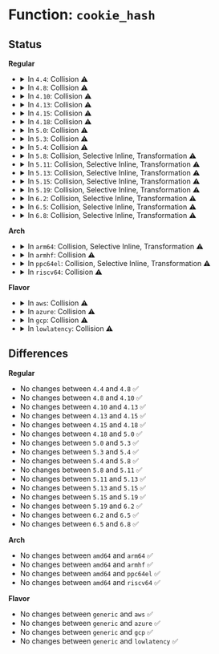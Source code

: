 # Function: <code>cookie_hash</code>

## Status
<b>Regular</b>
<ul>
<li>
<details>
<summary>In <code>4.4</code>: Collision ⚠️</summary>

```c
u32 cookie_hash(__be32 saddr, __be32 daddr, __be16 sport, __be16 dport, u32 count, int c);
```

**Collision:** Static-Static Collision

**Inline:** No

**Transformation:** False

**Instances:**

```
In net/ipv4/syncookies.c (ffffffff817aada0)
Location: net/ipv4/syncookies.c:56
Inline: False
Direct callers:
  - net/ipv4/syncookies.c:__cookie_v4_init_sequence
  - net/ipv4/syncookies.c:__cookie_v4_init_sequence
  - net/ipv4/syncookies.c:__cookie_v4_check
  - net/ipv4/syncookies.c:__cookie_v4_check
```
```
In net/ipv6/syncookies.c (ffffffff817feee0)
Location: net/ipv6/syncookies.c:47
Inline: False
Direct callers:
  - net/ipv6/syncookies.c:__cookie_v6_init_sequence
  - net/ipv6/syncookies.c:__cookie_v6_init_sequence
  - net/ipv6/syncookies.c:__cookie_v6_check
  - net/ipv6/syncookies.c:__cookie_v6_check
```
**Symbols:**

```
ffffffff817aada0-ffffffff817aaf03: cookie_hash (STB_LOCAL)
ffffffff817feee0-ffffffff817ff043: cookie_hash (STB_LOCAL)
```
</details>
</li>
<li>
<details>
<summary>In <code>4.8</code>: Collision ⚠️</summary>

```c
u32 cookie_hash(__be32 saddr, __be32 daddr, __be16 sport, __be16 dport, u32 count, int c);
```

**Collision:** Static-Static Collision

**Inline:** No

**Transformation:** False

**Instances:**

```
In net/ipv4/syncookies.c (ffffffff818188a0)
Location: net/ipv4/syncookies.c:53
Inline: False
Direct callers:
  - net/ipv4/syncookies.c:__cookie_v4_check
  - net/ipv4/syncookies.c:__cookie_v4_check
  - net/ipv4/syncookies.c:__cookie_v4_init_sequence
  - net/ipv4/syncookies.c:__cookie_v4_init_sequence
```
```
In net/ipv6/syncookies.c (ffffffff8186e870)
Location: net/ipv6/syncookies.c:46
Inline: False
Direct callers:
  - net/ipv6/syncookies.c:__cookie_v6_check
  - net/ipv6/syncookies.c:__cookie_v6_check
  - net/ipv6/syncookies.c:__cookie_v6_init_sequence
  - net/ipv6/syncookies.c:__cookie_v6_init_sequence
```
**Symbols:**

```
ffffffff818188a0-ffffffff81818a07: cookie_hash (STB_LOCAL)
ffffffff8186e870-ffffffff8186e9d7: cookie_hash (STB_LOCAL)
```
</details>
</li>
<li>
<details>
<summary>In <code>4.10</code>: Collision ⚠️</summary>

```c
u32 cookie_hash(__be32 saddr, __be32 daddr, __be16 sport, __be16 dport, u32 count, int c);
```

**Collision:** Static-Static Collision

**Inline:** No

**Transformation:** False

**Instances:**

```
In net/ipv4/syncookies.c (ffffffff8184a100)
Location: net/ipv4/syncookies.c:53
Inline: False
Direct callers:
  - net/ipv4/syncookies.c:__cookie_v4_check
  - net/ipv4/syncookies.c:__cookie_v4_check
  - net/ipv4/syncookies.c:__cookie_v4_init_sequence
  - net/ipv4/syncookies.c:__cookie_v4_init_sequence
```
```
In net/ipv6/syncookies.c (ffffffff818a17c0)
Location: net/ipv6/syncookies.c:46
Inline: False
Direct callers:
  - net/ipv6/syncookies.c:__cookie_v6_check
  - net/ipv6/syncookies.c:__cookie_v6_check
  - net/ipv6/syncookies.c:__cookie_v6_init_sequence
  - net/ipv6/syncookies.c:__cookie_v6_init_sequence
```
**Symbols:**

```
ffffffff8184a100-ffffffff8184a267: cookie_hash (STB_LOCAL)
ffffffff818a17c0-ffffffff818a1927: cookie_hash (STB_LOCAL)
```
</details>
</li>
<li>
<details>
<summary>In <code>4.13</code>: Collision ⚠️</summary>

```c
u32 cookie_hash(__be32 saddr, __be32 daddr, __be16 sport, __be16 dport, u32 count, int c);
```

**Collision:** Static-Static Collision

**Inline:** No

**Transformation:** False

**Instances:**

```
In net/ipv4/syncookies.c (ffffffff8186db40)
Location: net/ipv4/syncookies.c:52
Inline: False
Direct callers:
  - net/ipv4/syncookies.c:__cookie_v4_check
  - net/ipv4/syncookies.c:__cookie_v4_check
  - net/ipv4/syncookies.c:__cookie_v4_init_sequence
  - net/ipv4/syncookies.c:__cookie_v4_init_sequence
```
```
In net/ipv6/syncookies.c (ffffffff818c7e10)
Location: net/ipv6/syncookies.c:45
Inline: False
Direct callers:
  - net/ipv6/syncookies.c:__cookie_v6_check
  - net/ipv6/syncookies.c:__cookie_v6_check
  - net/ipv6/syncookies.c:__cookie_v6_init_sequence
  - net/ipv6/syncookies.c:__cookie_v6_init_sequence
```
**Symbols:**

```
ffffffff8186db40-ffffffff8186dc19: cookie_hash (STB_LOCAL)
ffffffff818c7e10-ffffffff818c7ef0: cookie_hash (STB_LOCAL)
```
</details>
</li>
<li>
<details>
<summary>In <code>4.15</code>: Collision ⚠️</summary>

```c
u32 cookie_hash(__be32 saddr, __be32 daddr, __be16 sport, __be16 dport, u32 count, int c);
```

**Collision:** Static-Static Collision

**Inline:** No

**Transformation:** False

**Instances:**

```
In net/ipv4/syncookies.c (ffffffff818ee480)
Location: net/ipv4/syncookies.c:52
Inline: False
Direct callers:
  - net/ipv4/syncookies.c:__cookie_v4_check
  - net/ipv4/syncookies.c:__cookie_v4_check
  - net/ipv4/syncookies.c:__cookie_v4_init_sequence
  - net/ipv4/syncookies.c:__cookie_v4_init_sequence
```
```
In net/ipv6/syncookies.c (ffffffff8194b3b0)
Location: net/ipv6/syncookies.c:45
Inline: False
Direct callers:
  - net/ipv6/syncookies.c:__cookie_v6_check
  - net/ipv6/syncookies.c:__cookie_v6_check
  - net/ipv6/syncookies.c:__cookie_v6_init_sequence
  - net/ipv6/syncookies.c:__cookie_v6_init_sequence
```
**Symbols:**

```
ffffffff818ee480-ffffffff818ee564: cookie_hash (STB_LOCAL)
ffffffff8194b3b0-ffffffff8194b497: cookie_hash (STB_LOCAL)
```
</details>
</li>
<li>
<details>
<summary>In <code>4.18</code>: Collision ⚠️</summary>

```c
u32 cookie_hash(__be32 saddr, __be32 daddr, __be16 sport, __be16 dport, u32 count, int c);
```

**Collision:** Static-Static Collision

**Inline:** No

**Transformation:** False

**Instances:**

```
In net/ipv4/syncookies.c (ffffffff81944e10)
Location: net/ipv4/syncookies.c:52
Inline: False
Direct callers:
  - net/ipv4/syncookies.c:__cookie_v4_check
  - net/ipv4/syncookies.c:__cookie_v4_check
  - net/ipv4/syncookies.c:__cookie_v4_init_sequence
  - net/ipv4/syncookies.c:__cookie_v4_init_sequence
```
```
In net/ipv6/syncookies.c (ffffffff819a4660)
Location: net/ipv6/syncookies.c:45
Inline: False
Direct callers:
  - net/ipv6/syncookies.c:__cookie_v6_check
  - net/ipv6/syncookies.c:__cookie_v6_check
  - net/ipv6/syncookies.c:__cookie_v6_init_sequence
  - net/ipv6/syncookies.c:__cookie_v6_init_sequence
```
**Symbols:**

```
ffffffff81944e10-ffffffff81944ee7: cookie_hash (STB_LOCAL)
ffffffff819a4660-ffffffff819a4736: cookie_hash (STB_LOCAL)
```
</details>
</li>
<li>
<details>
<summary>In <code>5.0</code>: Collision ⚠️</summary>

```c
u32 cookie_hash(__be32 saddr, __be32 daddr, __be16 sport, __be16 dport, u32 count, int c);
```

**Collision:** Static-Static Collision

**Inline:** No

**Transformation:** False

**Instances:**

```
In net/ipv4/syncookies.c (ffffffff81975100)
Location: net/ipv4/syncookies.c:52
Inline: False
Direct callers:
  - net/ipv4/syncookies.c:__cookie_v4_check
  - net/ipv4/syncookies.c:__cookie_v4_check
  - net/ipv4/syncookies.c:__cookie_v4_init_sequence
  - net/ipv4/syncookies.c:__cookie_v4_init_sequence
```
```
In net/ipv6/syncookies.c (ffffffff819db170)
Location: net/ipv6/syncookies.c:45
Inline: False
Direct callers:
  - net/ipv6/syncookies.c:__cookie_v6_check
  - net/ipv6/syncookies.c:__cookie_v6_check
  - net/ipv6/syncookies.c:__cookie_v6_init_sequence
  - net/ipv6/syncookies.c:__cookie_v6_init_sequence
```
**Symbols:**

```
ffffffff81975100-ffffffff819751d7: cookie_hash (STB_LOCAL)
ffffffff819db170-ffffffff819db246: cookie_hash (STB_LOCAL)
```
</details>
</li>
<li>
<details>
<summary>In <code>5.3</code>: Collision ⚠️</summary>

```c
u32 cookie_hash(__be32 saddr, __be32 daddr, __be16 sport, __be16 dport, u32 count, int c);
```

**Collision:** Static-Static Collision

**Inline:** No

**Transformation:** False

**Instances:**

```
In net/ipv4/syncookies.c (ffffffff819decb0)
Location: net/ipv4/syncookies.c:48
Inline: False
Direct callers:
  - net/ipv4/syncookies.c:__cookie_v4_check
  - net/ipv4/syncookies.c:__cookie_v4_check
  - net/ipv4/syncookies.c:__cookie_v4_init_sequence
  - net/ipv4/syncookies.c:__cookie_v4_init_sequence
```
```
In net/ipv6/syncookies.c (ffffffff81a49df0)
Location: net/ipv6/syncookies.c:40
Inline: False
Direct callers:
  - net/ipv6/syncookies.c:__cookie_v6_check
  - net/ipv6/syncookies.c:__cookie_v6_check
  - net/ipv6/syncookies.c:__cookie_v6_init_sequence
  - net/ipv6/syncookies.c:__cookie_v6_init_sequence
```
**Symbols:**

```
ffffffff819decb0-ffffffff819ded8c: cookie_hash (STB_LOCAL)
ffffffff81a49df0-ffffffff81a49ec6: cookie_hash (STB_LOCAL)
```
</details>
</li>
<li>
<details>
<summary>In <code>5.4</code>: Collision ⚠️</summary>

```c
u32 cookie_hash(__be32 saddr, __be32 daddr, __be16 sport, __be16 dport, u32 count, int c);
```

**Collision:** Static-Static Collision

**Inline:** No

**Transformation:** False

**Instances:**

```
In net/ipv4/syncookies.c (ffffffff81a15d50)
Location: net/ipv4/syncookies.c:48
Inline: False
Direct callers:
  - net/ipv4/syncookies.c:__cookie_v4_check
  - net/ipv4/syncookies.c:__cookie_v4_check
  - net/ipv4/syncookies.c:__cookie_v4_init_sequence
  - net/ipv4/syncookies.c:__cookie_v4_init_sequence
```
```
In net/ipv6/syncookies.c (ffffffff81a809b0)
Location: net/ipv6/syncookies.c:40
Inline: False
Direct callers:
  - net/ipv6/syncookies.c:__cookie_v6_check
  - net/ipv6/syncookies.c:__cookie_v6_check
  - net/ipv6/syncookies.c:__cookie_v6_init_sequence
  - net/ipv6/syncookies.c:__cookie_v6_init_sequence
```
**Symbols:**

```
ffffffff81a15d50-ffffffff81a15e2c: cookie_hash (STB_LOCAL)
ffffffff81a809b0-ffffffff81a80a86: cookie_hash (STB_LOCAL)
```
</details>
</li>
<li>
<details>
<summary>In <code>5.8</code>: Collision, Selective Inline, Transformation ⚠️</summary>

```c
u32 cookie_hash(__be32 saddr, __be32 daddr, __be16 sport, __be16 dport, u32 count, int c);
```

**Collision:** Static-Static Collision

**Inline:** Selective

**Transformation:** True

**Instances:**

```
In net/ipv4/syncookies.c (ffffffff81b06dc0)
Location: net/ipv4/syncookies.c:48
Inline: False
Direct callers:
  - net/ipv4/syncookies.c:__cookie_v4_check
  - net/ipv4/syncookies.c:__cookie_v4_check
  - net/ipv4/syncookies.c:__cookie_v4_init_sequence
  - net/ipv4/syncookies.c:__cookie_v4_init_sequence
```
```
In net/ipv6/syncookies.c (ffffffff81b7b640)
Location: net/ipv6/syncookies.c:40
Inline: True
Direct callers:
  - net/ipv6/syncookies.c:__cookie_v6_check
  - net/ipv6/syncookies.c:__cookie_v6_check
  - net/ipv6/syncookies.c:__cookie_v6_init_sequence
  - net/ipv6/syncookies.c:__cookie_v6_init_sequence
```
**Symbols:**

```
ffffffff81b06dc0-ffffffff81b06e9c: cookie_hash (STB_LOCAL)
ffffffff81b7b640-ffffffff81b7b700: cookie_hash.isra.0 (STB_LOCAL)
```
</details>
</li>
<li>
<details>
<summary>In <code>5.11</code>: Collision, Selective Inline, Transformation ⚠️</summary>

```c
u32 cookie_hash(__be32 saddr, __be32 daddr, __be16 sport, __be16 dport, u32 count, int c);
```

**Collision:** Static-Static Collision

**Inline:** Selective

**Transformation:** True

**Instances:**

```
In net/ipv4/syncookies.c (ffffffff81b14fb0)
Location: net/ipv4/syncookies.c:48
Inline: False
Direct callers:
  - net/ipv4/syncookies.c:__cookie_v4_check
  - net/ipv4/syncookies.c:__cookie_v4_check
  - net/ipv4/syncookies.c:__cookie_v4_init_sequence
  - net/ipv4/syncookies.c:__cookie_v4_init_sequence
```
```
In net/ipv6/syncookies.c (ffffffff81b8a680)
Location: net/ipv6/syncookies.c:40
Inline: True
Direct callers:
  - net/ipv6/syncookies.c:__cookie_v6_check
  - net/ipv6/syncookies.c:__cookie_v6_check
  - net/ipv6/syncookies.c:__cookie_v6_init_sequence
  - net/ipv6/syncookies.c:__cookie_v6_init_sequence
```
**Symbols:**

```
ffffffff81b14fb0-ffffffff81b1508c: cookie_hash (STB_LOCAL)
ffffffff81b8a680-ffffffff81b8a740: cookie_hash.isra.0 (STB_LOCAL)
```
</details>
</li>
<li>
<details>
<summary>In <code>5.13</code>: Collision, Selective Inline, Transformation ⚠️</summary>

```c
u32 cookie_hash(__be32 saddr, __be32 daddr, __be16 sport, __be16 dport, u32 count, int c);
```

**Collision:** Static-Static Collision

**Inline:** Selective

**Transformation:** True

**Instances:**

```
In net/ipv4/syncookies.c (ffffffff81b02db0)
Location: net/ipv4/syncookies.c:48
Inline: False
Direct callers:
  - net/ipv4/syncookies.c:__cookie_v4_check
  - net/ipv4/syncookies.c:__cookie_v4_check
  - net/ipv4/syncookies.c:__cookie_v4_init_sequence
  - net/ipv4/syncookies.c:__cookie_v4_init_sequence
```
```
In net/ipv6/syncookies.c (ffffffff81b794d0)
Location: net/ipv6/syncookies.c:40
Inline: True
Direct callers:
  - net/ipv6/syncookies.c:__cookie_v6_check
  - net/ipv6/syncookies.c:__cookie_v6_check
  - net/ipv6/syncookies.c:__cookie_v6_init_sequence
  - net/ipv6/syncookies.c:__cookie_v6_init_sequence
```
**Symbols:**

```
ffffffff81b02db0-ffffffff81b02e8e: cookie_hash (STB_LOCAL)
ffffffff81b794d0-ffffffff81b7959a: cookie_hash.isra.0 (STB_LOCAL)
```
</details>
</li>
<li>
<details>
<summary>In <code>5.15</code>: Collision, Selective Inline, Transformation ⚠️</summary>

```c
u32 cookie_hash(__be32 saddr, __be32 daddr, __be16 sport, __be16 dport, u32 count, int c);
```

**Collision:** Static-Static Collision

**Inline:** Selective

**Transformation:** True

**Instances:**

```
In net/ipv4/syncookies.c (ffffffff81bc4fc0)
Location: net/ipv4/syncookies.c:48
Inline: False
Direct callers:
  - net/ipv4/syncookies.c:__cookie_v4_check
  - net/ipv4/syncookies.c:__cookie_v4_check
  - net/ipv4/syncookies.c:__cookie_v4_init_sequence
  - net/ipv4/syncookies.c:__cookie_v4_init_sequence
```
```
In net/ipv6/syncookies.c (ffffffff81c44130)
Location: net/ipv6/syncookies.c:40
Inline: True
Direct callers:
  - net/ipv6/syncookies.c:__cookie_v6_check
  - net/ipv6/syncookies.c:__cookie_v6_check
  - net/ipv6/syncookies.c:__cookie_v6_init_sequence
  - net/ipv6/syncookies.c:__cookie_v6_init_sequence
```
**Symbols:**

```
ffffffff81bc4fc0-ffffffff81bc50cf: cookie_hash (STB_LOCAL)
ffffffff81c44130-ffffffff81c44219: cookie_hash.isra.0 (STB_LOCAL)
```
</details>
</li>
<li>
<details>
<summary>In <code>5.19</code>: Collision, Selective Inline, Transformation ⚠️</summary>

```c
u32 cookie_hash(__be32 saddr, __be32 daddr, __be16 sport, __be16 dport, u32 count, int c);
```

**Collision:** Static-Static Collision

**Inline:** Selective

**Transformation:** True

**Instances:**

```
In net/ipv4/syncookies.c (ffffffff81d5a110)
Location: net/ipv4/syncookies.c:46
Inline: False
Direct callers:
  - net/ipv4/syncookies.c:__cookie_v4_check
  - net/ipv4/syncookies.c:__cookie_v4_check
  - net/ipv4/syncookies.c:__cookie_v4_init_sequence
  - net/ipv4/syncookies.c:__cookie_v4_init_sequence
```
```
In net/ipv6/syncookies.c (ffffffff81de3080)
Location: net/ipv6/syncookies.c:40
Inline: True
Direct callers:
  - net/ipv6/syncookies.c:__cookie_v6_check
  - net/ipv6/syncookies.c:__cookie_v6_check
  - net/ipv6/syncookies.c:__cookie_v6_init_sequence
  - net/ipv6/syncookies.c:__cookie_v6_init_sequence
```
**Symbols:**

```
ffffffff81d5a110-ffffffff81d5a23d: cookie_hash (STB_LOCAL)
ffffffff81de3080-ffffffff81de318b: cookie_hash.isra.0 (STB_LOCAL)
```
</details>
</li>
<li>
<details>
<summary>In <code>6.2</code>: Collision, Selective Inline, Transformation ⚠️</summary>

```c
u32 cookie_hash(__be32 saddr, __be32 daddr, __be16 sport, __be16 dport, u32 count, int c);
```

**Collision:** Static-Static Collision

**Inline:** Selective

**Transformation:** True

**Instances:**

```
In net/ipv4/syncookies.c (ffffffff81f24500)
Location: net/ipv4/syncookies.c:46
Inline: False
Direct callers:
  - net/ipv4/syncookies.c:__cookie_v4_check
  - net/ipv4/syncookies.c:__cookie_v4_check
  - net/ipv4/syncookies.c:__cookie_v4_init_sequence
  - net/ipv4/syncookies.c:__cookie_v4_init_sequence
```
```
In net/ipv6/syncookies.c (ffffffff81fb56c0)
Location: net/ipv6/syncookies.c:40
Inline: True
Direct callers:
  - net/ipv6/syncookies.c:__cookie_v6_check
  - net/ipv6/syncookies.c:__cookie_v6_check
  - net/ipv6/syncookies.c:__cookie_v6_init_sequence
  - net/ipv6/syncookies.c:__cookie_v6_init_sequence
```
**Symbols:**

```
ffffffff81f24500-ffffffff81f24629: cookie_hash (STB_LOCAL)
ffffffff81fb56c0-ffffffff81fb57cb: cookie_hash.isra.0 (STB_LOCAL)
```
</details>
</li>
<li>
<details>
<summary>In <code>6.5</code>: Collision, Selective Inline, Transformation ⚠️</summary>

```c
u32 cookie_hash(__be32 saddr, __be32 daddr, __be16 sport, __be16 dport, u32 count, int c);
```

**Collision:** Static-Static Collision

**Inline:** Selective

**Transformation:** True

**Instances:**

```
In net/ipv4/syncookies.c (ffffffff81f84090)
Location: net/ipv4/syncookies.c:46
Inline: False
Direct callers:
  - net/ipv4/syncookies.c:__cookie_v4_check
  - net/ipv4/syncookies.c:__cookie_v4_check
  - net/ipv4/syncookies.c:__cookie_v4_init_sequence
  - net/ipv4/syncookies.c:__cookie_v4_init_sequence
```
```
In net/ipv6/syncookies.c (ffffffff82015de0)
Location: net/ipv6/syncookies.c:40
Inline: True
Direct callers:
  - net/ipv6/syncookies.c:__cookie_v6_check
  - net/ipv6/syncookies.c:__cookie_v6_check
  - net/ipv6/syncookies.c:__cookie_v6_init_sequence
  - net/ipv6/syncookies.c:__cookie_v6_init_sequence
```
**Symbols:**

```
ffffffff81f84090-ffffffff81f841b9: cookie_hash (STB_LOCAL)
ffffffff82015de0-ffffffff82015eeb: cookie_hash.isra.0 (STB_LOCAL)
```
</details>
</li>
<li>
<details>
<summary>In <code>6.8</code>: Collision, Selective Inline, Transformation ⚠️</summary>

```c
u32 cookie_hash(__be32 saddr, __be32 daddr, __be16 sport, __be16 dport, u32 count, int c);
```

**Collision:** Static-Static Collision

**Inline:** Selective

**Transformation:** True

**Instances:**

```
In net/ipv4/syncookies.c (ffffffff8204a740)
Location: net/ipv4/syncookies.c:45
Inline: False
Direct callers:
  - net/ipv4/syncookies.c:__cookie_v4_check
  - net/ipv4/syncookies.c:__cookie_v4_check
  - net/ipv4/syncookies.c:__cookie_v4_init_sequence
  - net/ipv4/syncookies.c:__cookie_v4_init_sequence
```
```
In net/ipv6/syncookies.c (ffffffff820e4f30)
Location: net/ipv6/syncookies.c:40
Inline: True
Direct callers:
  - net/ipv6/syncookies.c:__cookie_v6_check
  - net/ipv6/syncookies.c:__cookie_v6_check
  - net/ipv6/syncookies.c:__cookie_v6_init_sequence
  - net/ipv6/syncookies.c:__cookie_v6_init_sequence
```
**Symbols:**

```
ffffffff8204a740-ffffffff8204a869: cookie_hash (STB_LOCAL)
ffffffff820e4f30-ffffffff820e503b: cookie_hash.isra.0 (STB_LOCAL)
```
</details>
</li>
</ul>
<b>Arch</b>
<ul>
<li>
<details>
<summary>In <code>arm64</code>: Collision, Selective Inline, Transformation ⚠️</summary>

```c
u32 cookie_hash(__be32 saddr, __be32 daddr, __be16 sport, __be16 dport, u32 count, int c);
```

**Collision:** Static-Static Collision

**Inline:** Selective

**Transformation:** True

**Instances:**

```
In net/ipv4/syncookies.c (ffff800010cd1960)
Location: net/ipv4/syncookies.c:48
Inline: False
Direct callers:
  - net/ipv4/syncookies.c:__cookie_v4_check
  - net/ipv4/syncookies.c:__cookie_v4_check
  - net/ipv4/syncookies.c:__cookie_v4_init_sequence
  - net/ipv4/syncookies.c:__cookie_v4_init_sequence
```
```
In net/ipv6/syncookies.c (ffff800010d4c1c8)
Location: net/ipv6/syncookies.c:40
Inline: True
Direct callers:
  - net/ipv6/syncookies.c:__cookie_v6_check
  - net/ipv6/syncookies.c:__cookie_v6_check
  - net/ipv6/syncookies.c:__cookie_v6_init_sequence
  - net/ipv6/syncookies.c:__cookie_v6_init_sequence
```
**Symbols:**

```
ffff800010cd1960-ffff800010cd1a58: cookie_hash (STB_LOCAL)
ffff800010d4c1c8-ffff800010d4c2cc: cookie_hash.isra.0 (STB_LOCAL)
```
</details>
</li>
<li>
<details>
<summary>In <code>armhf</code>: Collision ⚠️</summary>

```c
u32 cookie_hash(__be32 saddr, __be32 daddr, __be16 sport, __be16 dport, u32 count, int c);
```

**Collision:** Static-Static Collision

**Inline:** No

**Transformation:** False

**Instances:**

```
In net/ipv4/syncookies.c (c0ddb7e0)
Location: net/ipv4/syncookies.c:48
Inline: False
Direct callers:
  - net/ipv4/syncookies.c:__cookie_v4_check
  - net/ipv4/syncookies.c:__cookie_v4_check
  - net/ipv4/syncookies.c:__cookie_v4_init_sequence
  - net/ipv4/syncookies.c:__cookie_v4_init_sequence
```
```
In net/ipv6/syncookies.c (c0e4d410)
Location: net/ipv6/syncookies.c:40
Inline: False
Direct callers:
  - net/ipv6/syncookies.c:__cookie_v6_check
  - net/ipv6/syncookies.c:__cookie_v6_check
  - net/ipv6/syncookies.c:__cookie_v6_init_sequence
  - net/ipv6/syncookies.c:__cookie_v6_init_sequence
```
**Symbols:**

```
c0ddb7e0-c0ddb8bc: cookie_hash (STB_LOCAL)
c0e4d410-c0e4d504: cookie_hash (STB_LOCAL)
```
</details>
</li>
<li>
<details>
<summary>In <code>ppc64el</code>: Collision, Selective Inline, Transformation ⚠️</summary>

```c
u32 cookie_hash(__be32 saddr, __be32 daddr, __be16 sport, __be16 dport, u32 count, int c);
```

**Collision:** Static-Static Collision

**Inline:** Selective

**Transformation:** True

**Instances:**

```
In net/ipv4/syncookies.c (c000000000defb90)
Location: net/ipv4/syncookies.c:48
Inline: False
Direct callers:
  - net/ipv4/syncookies.c:__cookie_v4_check
  - net/ipv4/syncookies.c:__cookie_v4_check
  - net/ipv4/syncookies.c:__cookie_v4_init_sequence
  - net/ipv4/syncookies.c:__cookie_v4_init_sequence
```
```
In net/ipv6/syncookies.c (c000000000e827c0)
Location: net/ipv6/syncookies.c:40
Inline: True
Direct callers:
  - net/ipv6/syncookies.c:__cookie_v6_check
  - net/ipv6/syncookies.c:__cookie_v6_check
  - net/ipv6/syncookies.c:__cookie_v6_init_sequence
  - net/ipv6/syncookies.c:__cookie_v6_init_sequence
```
**Symbols:**

```
c000000000defb90-c000000000defcec: cookie_hash (STB_LOCAL)
c000000000e827c0-c000000000e828ec: cookie_hash.isra.0 (STB_LOCAL)
```
</details>
</li>
<li>
<details>
<summary>In <code>riscv64</code>: Collision ⚠️</summary>

```c
u32 cookie_hash(__be32 saddr, __be32 daddr, __be16 sport, __be16 dport, u32 count, int c);
```

**Collision:** Static-Static Collision

**Inline:** No

**Transformation:** False

**Instances:**

```
In net/ipv4/syncookies.c (ffffffe000822dfc)
Location: net/ipv4/syncookies.c:48
Inline: False
Direct callers:
  - net/ipv4/syncookies.c:__cookie_v4_check
  - net/ipv4/syncookies.c:__cookie_v4_check
  - net/ipv4/syncookies.c:__cookie_v4_init_sequence
  - net/ipv4/syncookies.c:__cookie_v4_init_sequence
```
```
In net/ipv6/syncookies.c (ffffffe000884f6a)
Location: net/ipv6/syncookies.c:40
Inline: False
Direct callers:
  - net/ipv6/syncookies.c:__cookie_v6_check
  - net/ipv6/syncookies.c:__cookie_v6_check
  - net/ipv6/syncookies.c:__cookie_v6_init_sequence
  - net/ipv6/syncookies.c:__cookie_v6_init_sequence
```
**Symbols:**

```
ffffffe000822dfc-ffffffe000822ebe: cookie_hash (STB_LOCAL)
ffffffe000884f6a-ffffffe00088505e: cookie_hash (STB_LOCAL)
```
</details>
</li>
</ul>
<b>Flavor</b>
<ul>
<li>
<details>
<summary>In <code>aws</code>: Collision ⚠️</summary>

```c
u32 cookie_hash(__be32 saddr, __be32 daddr, __be16 sport, __be16 dport, u32 count, int c);
```

**Collision:** Static-Static Collision

**Inline:** No

**Transformation:** False

**Instances:**

```
In net/ipv4/syncookies.c (ffffffff819b53e0)
Location: net/ipv4/syncookies.c:48
Inline: False
Direct callers:
  - net/ipv4/syncookies.c:__cookie_v4_check
  - net/ipv4/syncookies.c:__cookie_v4_check
  - net/ipv4/syncookies.c:__cookie_v4_init_sequence
  - net/ipv4/syncookies.c:__cookie_v4_init_sequence
```
```
In net/ipv6/syncookies.c (ffffffff81a20040)
Location: net/ipv6/syncookies.c:40
Inline: False
Direct callers:
  - net/ipv6/syncookies.c:__cookie_v6_check
  - net/ipv6/syncookies.c:__cookie_v6_check
  - net/ipv6/syncookies.c:__cookie_v6_init_sequence
  - net/ipv6/syncookies.c:__cookie_v6_init_sequence
```
**Symbols:**

```
ffffffff819b53e0-ffffffff819b54bc: cookie_hash (STB_LOCAL)
ffffffff81a20040-ffffffff81a20116: cookie_hash (STB_LOCAL)
```
</details>
</li>
<li>
<details>
<summary>In <code>azure</code>: Collision ⚠️</summary>

```c
u32 cookie_hash(__be32 saddr, __be32 daddr, __be16 sport, __be16 dport, u32 count, int c);
```

**Collision:** Static-Static Collision

**Inline:** No

**Transformation:** False

**Instances:**

```
In net/ipv4/syncookies.c (ffffffff819721d0)
Location: net/ipv4/syncookies.c:48
Inline: False
Direct callers:
  - net/ipv4/syncookies.c:__cookie_v4_check
  - net/ipv4/syncookies.c:__cookie_v4_check
  - net/ipv4/syncookies.c:__cookie_v4_init_sequence
  - net/ipv4/syncookies.c:__cookie_v4_init_sequence
```
```
In net/ipv6/syncookies.c (ffffffff819dce00)
Location: net/ipv6/syncookies.c:40
Inline: False
Direct callers:
  - net/ipv6/syncookies.c:__cookie_v6_check
  - net/ipv6/syncookies.c:__cookie_v6_check
  - net/ipv6/syncookies.c:__cookie_v6_init_sequence
  - net/ipv6/syncookies.c:__cookie_v6_init_sequence
```
**Symbols:**

```
ffffffff819721d0-ffffffff819722ac: cookie_hash (STB_LOCAL)
ffffffff819dce00-ffffffff819dced6: cookie_hash (STB_LOCAL)
```
</details>
</li>
<li>
<details>
<summary>In <code>gcp</code>: Collision ⚠️</summary>

```c
u32 cookie_hash(__be32 saddr, __be32 daddr, __be16 sport, __be16 dport, u32 count, int c);
```

**Collision:** Static-Static Collision

**Inline:** No

**Transformation:** False

**Instances:**

```
In net/ipv4/syncookies.c (ffffffff81a1fc80)
Location: net/ipv4/syncookies.c:48
Inline: False
Direct callers:
  - net/ipv4/syncookies.c:__cookie_v4_check
  - net/ipv4/syncookies.c:__cookie_v4_check
  - net/ipv4/syncookies.c:__cookie_v4_init_sequence
  - net/ipv4/syncookies.c:__cookie_v4_init_sequence
```
```
In net/ipv6/syncookies.c (ffffffff81a8aac0)
Location: net/ipv6/syncookies.c:40
Inline: False
Direct callers:
  - net/ipv6/syncookies.c:__cookie_v6_check
  - net/ipv6/syncookies.c:__cookie_v6_check
  - net/ipv6/syncookies.c:__cookie_v6_init_sequence
  - net/ipv6/syncookies.c:__cookie_v6_init_sequence
```
**Symbols:**

```
ffffffff81a1fc80-ffffffff81a1fd5c: cookie_hash (STB_LOCAL)
ffffffff81a8aac0-ffffffff81a8ab96: cookie_hash (STB_LOCAL)
```
</details>
</li>
<li>
<details>
<summary>In <code>lowlatency</code>: Collision ⚠️</summary>

```c
u32 cookie_hash(__be32 saddr, __be32 daddr, __be16 sport, __be16 dport, u32 count, int c);
```

**Collision:** Static-Static Collision

**Inline:** No

**Transformation:** False

**Instances:**

```
In net/ipv4/syncookies.c (ffffffff81a2b180)
Location: net/ipv4/syncookies.c:48
Inline: False
Direct callers:
  - net/ipv4/syncookies.c:__cookie_v4_check
  - net/ipv4/syncookies.c:__cookie_v4_check
  - net/ipv4/syncookies.c:__cookie_v4_init_sequence
  - net/ipv4/syncookies.c:__cookie_v4_init_sequence
```
```
In net/ipv6/syncookies.c (ffffffff81a97720)
Location: net/ipv6/syncookies.c:40
Inline: False
Direct callers:
  - net/ipv6/syncookies.c:__cookie_v6_check
  - net/ipv6/syncookies.c:__cookie_v6_check
  - net/ipv6/syncookies.c:__cookie_v6_init_sequence
  - net/ipv6/syncookies.c:__cookie_v6_init_sequence
```
**Symbols:**

```
ffffffff81a2b180-ffffffff81a2b25c: cookie_hash (STB_LOCAL)
ffffffff81a97720-ffffffff81a977f6: cookie_hash (STB_LOCAL)
```
</details>
</li>
</ul>

## Differences
<b>Regular</b>
<ul>
<li>
No changes between <code>4.4</code> and <code>4.8</code> ✅
</li>
<li>
No changes between <code>4.8</code> and <code>4.10</code> ✅
</li>
<li>
No changes between <code>4.10</code> and <code>4.13</code> ✅
</li>
<li>
No changes between <code>4.13</code> and <code>4.15</code> ✅
</li>
<li>
No changes between <code>4.15</code> and <code>4.18</code> ✅
</li>
<li>
No changes between <code>4.18</code> and <code>5.0</code> ✅
</li>
<li>
No changes between <code>5.0</code> and <code>5.3</code> ✅
</li>
<li>
No changes between <code>5.3</code> and <code>5.4</code> ✅
</li>
<li>
No changes between <code>5.4</code> and <code>5.8</code> ✅
</li>
<li>
No changes between <code>5.8</code> and <code>5.11</code> ✅
</li>
<li>
No changes between <code>5.11</code> and <code>5.13</code> ✅
</li>
<li>
No changes between <code>5.13</code> and <code>5.15</code> ✅
</li>
<li>
No changes between <code>5.15</code> and <code>5.19</code> ✅
</li>
<li>
No changes between <code>5.19</code> and <code>6.2</code> ✅
</li>
<li>
No changes between <code>6.2</code> and <code>6.5</code> ✅
</li>
<li>
No changes between <code>6.5</code> and <code>6.8</code> ✅
</li>
</ul>
<b>Arch</b>
<ul>
<li>
No changes between <code>amd64</code> and <code>arm64</code> ✅
</li>
<li>
No changes between <code>amd64</code> and <code>armhf</code> ✅
</li>
<li>
No changes between <code>amd64</code> and <code>ppc64el</code> ✅
</li>
<li>
No changes between <code>amd64</code> and <code>riscv64</code> ✅
</li>
</ul>
<b>Flavor</b>
<ul>
<li>
No changes between <code>generic</code> and <code>aws</code> ✅
</li>
<li>
No changes between <code>generic</code> and <code>azure</code> ✅
</li>
<li>
No changes between <code>generic</code> and <code>gcp</code> ✅
</li>
<li>
No changes between <code>generic</code> and <code>lowlatency</code> ✅
</li>
</ul>
